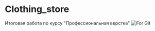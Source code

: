 # Clothing_store
Итоговая работа по курсу "Профессиональная верстка"
![For Git](https://user-images.githubusercontent.com/88460331/192138710-75bf2702-833e-4a88-8445-4e256d588084.png)
